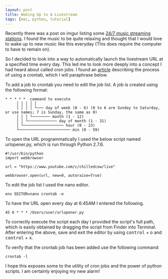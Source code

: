 ```yaml
---
layout: post
title: Waking Up to A Livestream
tags: [mac, python, tutorial]
---
```


Recently there was a post on imgur listing some [24/7 music streaming stations](http://imgur.com/gallery/puU0r). I found the music to be quite relaxing and thought that I would love to wake up to new music like this everyday (This does require the computer to have to remain on).

So I decided to look into a way to automatically launch the livestream URL at a specified time every day. This led me to look more deeply into a concept I had heard about called cron jobs. I found an [article](https://ole.michelsen.dk/blog/schedule-jobs-with-crontab-on-mac-osx.html) describing the process of using a crontab, which I will paraphrase below.

To add a job to crontab you need to edit the job list. A job is created using the following format: 
```
* * * * *  command to execute
     │ │ │ │ │
     │ │ │ │ └─── day of week (0 - 6) (0 to 6 are Sunday to Saturday, or use names; 7 is Sunday, the same as 0)
     │ │ │ └──────── month (1 - 12)
     │ │ └───────────── day of month (1 - 31)
     │ └────────────────── hour (0 - 23)
     └─────────────────────── min (0 - 59)
```

To open the URL programmatically I used the below script named urlopener.py, which is run through Python 2.7.6.

```
#!/usr/bin/python
import webbrowser

url = "https://www.youtube.com/c/chilledcow/live"

webbrowser.open(url, new=0, autoraise=True)

```

To edit the job list I used the nano editor.
```
env EDITOR=nano crontab -e
```

To have the URL open every day at 6:45AM I entered the following.
```
45 6 * * * /Users/user/urlopener.py
```
To correctly execute the script each day I provided the script's full path, which is easily obtained by dragging the script from Finder into Terminal.
After entering the above, save and exit the editor by using <kbd>control</kbd> + <kbd>o</kbd> and <kbd>control</kbd> + <kbd>x</kbd>.

To verify that the crontab job has been added use the following command:
```
crontab -l
```
I hope this exposes some to the utility of cron jobs and the power of python scripts. I am certainly enjoying my new alarm!